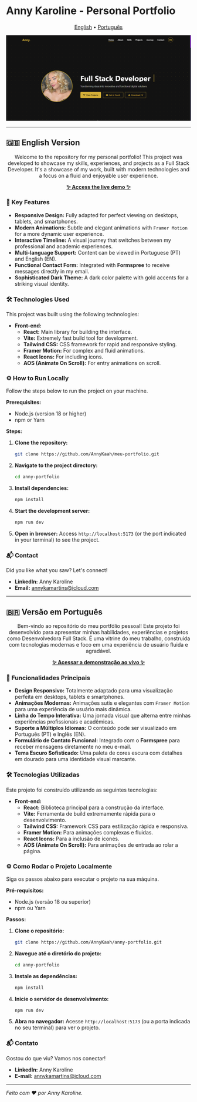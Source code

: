 # Anny Karoline - Personal Portfolio

<p align="center">
  <a href="#-english-version">English</a> •
  <a href="#-versão-em-português">Português</a>
</p>

<p align="center">
  <img src="./img/screenshot.png" alt="Screenshot of Anny Karoline's Portfolio" width="800"/>
</p>

---

## 🇬🇧 English Version

<p align="center">
  Welcome to the repository for my personal portfolio! This project was developed to showcase my skills, experiences, and projects as a Full Stack Developer. It's a showcase of my work, built with modern technologies and a focus on a fluid and enjoyable user experience.
</p>

<p align="center">
  <a href="https://your-portfolio-link.vercel.app/">
    <strong>✨ Access the live demo ✨</strong>
  </a>
</p>

### 🚀 Key Features

- **Responsive Design:** Fully adapted for perfect viewing on desktops, tablets, and smartphones.
- **Modern Animations:** Subtle and elegant animations with `Framer Motion` for a more dynamic user experience.
- **Interactive Timeline:** A visual journey that switches between my professional and academic experiences.
- **Multi-language Support:** Content can be viewed in Portuguese (PT) and English (EN).
- **Functional Contact Form:** Integrated with **Formspree** to receive messages directly in my email.
- **Sophisticated Dark Theme:** A dark color palette with gold accents for a striking visual identity.

### 🛠️ Technologies Used

This project was built using the following technologies:

- **Front-end:**
  - **React:** Main library for building the interface.
  - **Vite:** Extremely fast build tool for development.
  - **Tailwind CSS:** CSS framework for rapid and responsive styling.
  - **Framer Motion:** For complex and fluid animations.
  - **React Icons:** For including icons.
  - **AOS (Animate On Scroll):** For entry animations on scroll.

### ⚙️ How to Run Locally

Follow the steps below to run the project on your machine.

**Prerequisites:**

- Node.js (version 18 or higher)
- npm or Yarn

**Steps:**

1. **Clone the repository:**

   ```bash
   git clone https://github.com/AnnyKaah/meu-portfolio.git
   ```

2. **Navigate to the project directory:**

   ```bash
   cd anny-portfolio
   ```

3. **Install dependencies:**

   ```bash
   npm install
   ```

4. **Start the development server:**

   ```bash
   npm run dev
   ```

5. **Open in browser:**
   Access `http://localhost:5173` (or the port indicated in your terminal) to see the project.

### 📬 Contact

Did you like what you saw? Let's connect!

- **LinkedIn:** Anny Karoline
- **Email:** annykamartins@icloud.com

---

## 🇧🇷 Versão em Português

<p align="center">
  Bem-vindo ao repositório do meu portfólio pessoal! Este projeto foi desenvolvido para apresentar minhas habilidades, experiências e projetos como Desenvolvedora Full Stack. É uma vitrine do meu trabalho, construída com tecnologias modernas e foco em uma experiência de usuário fluida e agradável.
</p>

<p align="center">
  <a href="https://seu-portfolio.vercel.app/">
    <strong>✨ Acessar a demonstração ao vivo ✨</strong>
  </a>
</p>

### 🚀 Funcionalidades Principais

- **Design Responsivo:** Totalmente adaptado para uma visualização perfeita em desktops, tablets e smartphones.
- **Animações Modernas:** Animações sutis e elegantes com `Framer Motion` para uma experiência de usuário mais dinâmica.
- **Linha do Tempo Interativa:** Uma jornada visual que alterna entre minhas experiências profissionais e acadêmicas.
- **Suporte a Múltiplos Idiomas:** O conteúdo pode ser visualizado em Português (PT) e Inglês (EN).
- **Formulário de Contato Funcional:** Integrado com o **Formspree** para receber mensagens diretamente no meu e-mail.
- **Tema Escuro Sofisticado:** Uma paleta de cores escura com detalhes em dourado para uma identidade visual marcante.

### 🛠️ Tecnologias Utilizadas

Este projeto foi construído utilizando as seguintes tecnologias:

- **Front-end:**
  - **React:** Biblioteca principal para a construção da interface.
  - **Vite:** Ferramenta de build extremamente rápida para o desenvolvimento.
  - **Tailwind CSS:** Framework CSS para estilização rápida e responsiva.
  - **Framer Motion:** Para animações complexas e fluidas.
  - **React Icons:** Para a inclusão de ícones.
  - **AOS (Animate On Scroll):** Para animações de entrada ao rolar a página.

### ⚙️ Como Rodar o Projeto Localmente

Siga os passos abaixo para executar o projeto na sua máquina.

**Pré-requisitos:**

- Node.js (versão 18 ou superior)
- npm ou Yarn

**Passos:**

1. **Clone o repositório:**

   ```bash
   git clone https://github.com/AnnyKaah/anny-portfolio.git
   ```

2. **Navegue até o diretório do projeto:**

   ```bash
   cd anny-portfolio
   ```

3. **Instale as dependências:**

   ```bash
   npm install
   ```

4. **Inicie o servidor de desenvolvimento:**

   ```bash
   npm run dev
   ```

5. **Abra no navegador:**
   Acesse `http://localhost:5173` (ou a porta indicada no seu terminal) para ver o projeto.

### 📬 Contato

Gostou do que viu? Vamos nos conectar!

- **LinkedIn:** Anny Karoline
- **E-mail:** annykamartins@icloud.com

---

_Feito com ❤️ por Anny Karoline._
